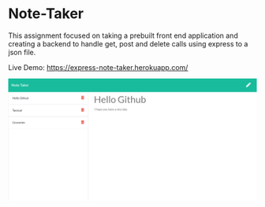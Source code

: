 # Note-Taker

This assignment focused on taking a prebuilt front end application and creating a backend to handle get, post and delete calls using express to a json file.

Live Demo: https://express-note-taker.herokuapp.com/

![markdown-image](public/assets/img/markdown-preview-image.png)
